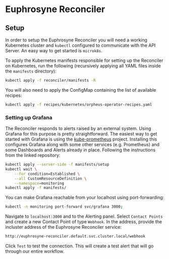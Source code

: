 # Euphrosyne Reconciler

## Setup

In order to setup the Euphrosyne Reconciler you will need a working Kubernetes cluster and
`kubectl` configured to communicate with the API Server. An easy way to get started is `microk8s`.

To apply the Kubernetes manifests responsible for setting up the Reconciler on Kubernetes, run the
following (recursively applying all YAML files inside the `manifests` directory):

```bash
kubectl apply -f reconciler/manifests -R
```

You will also need to apply the ConfigMap containing the list of available recipes:

```bash
kubectl apply -f recipes/kubernetes/orpheus-operator-recipes.yaml
```

### Setting up Grafana

The Reconciler responds to alerts raised by an external system. Using Grafana for this purpose is
pretty straightforward. The easiest way to get started with Grafana is using the
[kube-prometheus](https://github.com/prometheus-operator/kube-prometheus) project. Installing this
configures Grafana along with some other services (e.g. Prometheus) and some Dashboards and Alerts
already in place. Following the instructions from the linked repository:

```bash
kubectl apply --server-side -f manifests/setup
kubectl wait \
	--for condition=Established \
	--all CustomResourceDefinition \
	--namespace=monitoring
kubectl apply -f manifests/
```

You can make Grafana reachable from your localhost using port-forwarding:

```bash
kubectl -n monitoring port-forward svc/grafana 3000;
```

Navigate to `localhost:3000` and to the Alerting panel. Select `Contact Points` and create a new
Contact Point of type `Webhook`.
In the address, provide the incluster address of the Euphrosyne Reconciler service:
```bash
http://euphrosyne-reconciler.default.svc.cluster.local/webhook
```

Click `Test` to test the connection. This will create a test alert that will go through our entire
workflow.
